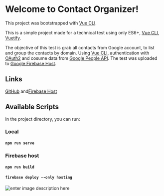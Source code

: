 # Welcome to Contact Organizer!

This project was bootstrapped with [Vue CLI](https://cli.vuejs.org).

This is a simple project made for a technical test using only ES6+, [Vue CLI](https://cli.vuejs.org), [Vuetify](https://vuetifyjs.com/en/).

The objective of this test is grab all contacts from Google account, to list and group the contacts by domain. Using [Vue CLI](https://cli.vuejs.org), authentication with [OAuth2](https://oauth.net/2/) and cosume data from [Google People API](https://developers.google.com/people). The test was uploaded to [Google Firebase Host](https://firebase.google.com/docs/hosting?hl=pt).

## Links

[GitHub](https://github.com/coelhots/ContactsOrg) and[Firebase Host](https://super-orgcontact-1615488826604.web.app)

## Available Scripts

In the project directory, you can run:

### Local

#### `npm run serve`

### Firebase host

#### `npm run build`

#### `firebase deploy --only hosting`

![enter image description here](https://i.imgur.com/Fn18qCX.gif)
